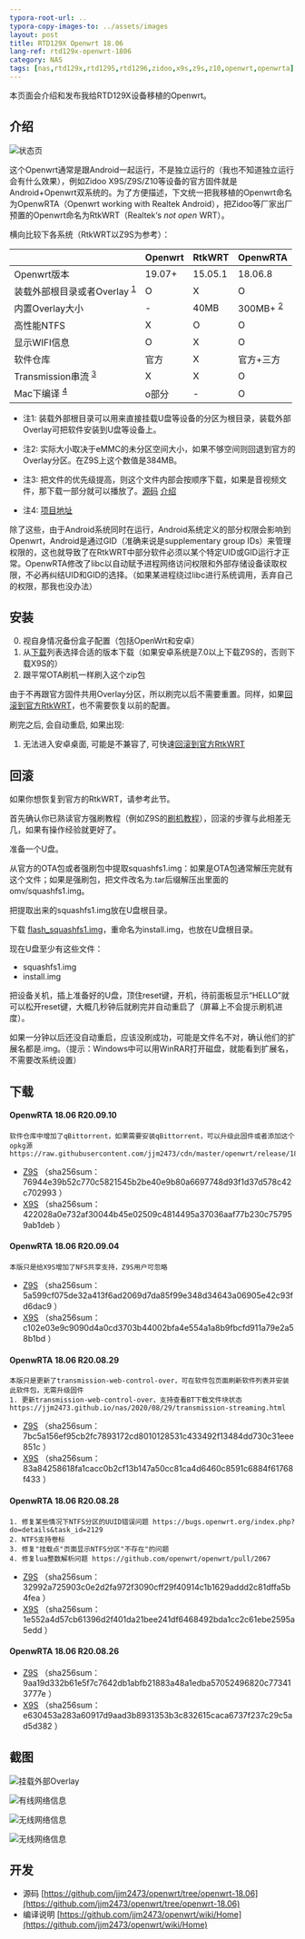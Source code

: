 ```yaml
---
typora-root-url: ..
typora-copy-images-to: ../assets/images
layout: post
title: RTD129X Openwrt 18.06
lang-ref: rtd129x-openwrt-1806
category: NAS
tags: [nas,rtd129x,rtd1295,rtd1296,zidoo,x9s,z9s,z10,openwrt,openwrta]
---
```


本页面会介绍和发布我给RTD129X设备移植的Openwrt。


## 介绍

![状态页](/assets/images/image-20200827001529399.png)

这个Openwrt通常是跟Android一起运行，不是独立运行的（我也不知道独立运行会有什么效果），例如Zidoo X9S/Z9S/Z10等设备的官方固件就是Android+Openwrt双系统的。为了方便描述，下文统一把我移植的Openwrt命名为OpenwRTA（Openwrt working with Realtek Android），把Zidoo等厂家出厂预置的Openwrt命名为RtkWRT（Realtek‘s _not open_ WRT）。

横向比较下各系统（RtkWRT以Z9S为参考）：

| | Openwrt | RtkWRT | OpenwRTA |
| ---- | ------- | ------ | -------- |
| Openwrt版本 | 19.07+ | 15.05.1 | 18.06.8 |
| 装载外部根目录或者Overlay <sup><u>1</u></sup> | O | X | O |
| 内置Overlay大小 | - | 40MB | 300MB+ <sup><u>2</u></sup> |
| 高性能NTFS | X | O | O |
| 显示WIFI信息 | O | X | O |
| 软件仓库 | 官方 | X | 官方+三方 |
| Transmission串流 <sup><u>3</u></sup> | X | X | O |
| Mac下编译 <sup><u>4</u></sup> | o部分 | - | O |

* 注1: 装载外部根目录可以用来直接挂载U盘等设备的分区为根目录，装载外部Overlay可把软件安装到U盘等设备上。

* 注2: 实际大小取决于eMMC的未分区空间大小，如果不够空间则回退到官方的Overlay分区。在Z9S上这个数值是384MB。

* 注3: 把文件的优先级提高，则这个文件内部会按顺序下载，如果是音视频文件，那下载一部分就可以播放了。[源码](https://github.com/jjm2473/transmission-streaming) [介绍](https://github.com/jjm2473/transmission-streaming/wiki)

* 注4: [项目地址](https://github.com/jjm2473/openwrt/tree/openwrt-18.06)

除了这些，由于Android系统同时在运行，Android系统定义的部分权限会影响到Openwrt，Android是通过GID（准确来说是supplementary group IDs）来管理权限的，这也就导致了在RtkWRT中部分软件必须以某个特定UID或GID运行才正常。OpenwRTA修改了libc以自动赋予进程网络访问权限和外部存储设备读取权限，不必再纠结UID和GID的选择。（如果某进程绕过libc进行系统调用，丢弃自己的权限，那我也没办法）



## 安装

0. 视自身情况备份盒子配置（包括OpenWrt和安卓）
1. 从[下载](#下载)列表选择合适的版本下载（如果安卓系统是7.0以上下载Z9S的，否则下载X9S的）
4. 跟平常OTA刷机一样刷入这个zip包

由于不再跟官方固件共用Overlay分区，所以刷完以后不需要重置。同样，如果[回滚到官方RtkWRT](#回滚)，也不需要恢复以前的配置。

刷完之后, 会自动重启, 如果出现:

1. 无法进入安卓桌面, 可能是不兼容了, 可快速[回滚到官方RtkWRT](#回滚)



## 回滚

如果你想恢复到官方的RtkWRT，请参考此节。

首先确认你已熟读官方强刷教程（例如Z9S的[刷机教程](https://www.zidoo.tv/Support/support_guide/guide_target/jYabok9%2Ba0beq7k9e%5Bld%5D3ulg%3D%3D.html)），回滚的步骤与此相差无几，如果有操作经验就更好了。

准备一个U盘。

从官方的OTA包或者强刷包中提取squashfs1.img：如果是OTA包通常解压完就有这个文件；如果是强刷包，把文件改名为.tar后缀解压出里面的omv/squashfs1.img。

把提取出来的squashfs1.img放在U盘根目录。

下载 [flash_squashfs1.img](/assets/files/flash_squashfs1.img)，重命名为install.img，也放在U盘根目录。

现在U盘至少有这些文件：
* squashfs1.img
* install.img

把设备关机，插上准备好的U盘，顶住reset键，开机，待前面板显示“HELLO”就可以松开reset键，大概几秒钟后就刷完并自动重启了（屏幕上不会提示刷机进度）。

如果一分钟以后还没自动重启，应该没刷成功，可能是文件名不对，确认他们的扩展名都是.img。（提示：Windows中可以用WinRAR打开磁盘，就能看到扩展名，不需要改系统设置）



## 下载

#### OpenwRTA 18.06 R20.09.10
```
软件仓库中增加了qBittorrent，如果需要安装qBittorrent，可以升级此固件或者添加这个opkg源 https://raw.githubusercontent.com/jjm2473/cdn/master/openwrt/release/18.06.8/targets/realtek/rtd129x/packages
```

* [Z9S](https://github.com/jjm2473/cdn/raw/master/openwrt/release/18.06.8/targets/realtek/rtd129x/openwrt-18.06-snapshot-r0-3d9f90a-realtek-rtd129x-zidoo-z9s-squashfs.ota.zip) （sha256sum： 76944e39b52c770c5821545b2be40e9b80a6697748d93f1d37d578c42c702993 ）
* [X9S](https://github.com/jjm2473/cdn/raw/master/openwrt/release/18.06.8/targets/realtek/rtd129x/openwrt-18.06-snapshot-r0-3d9f90a-realtek-rtd129x-zidoo-x9s-squashfs.ota.zip) （sha256sum： 422028a0e732af30044b45e02509c4814495a37036aaf77b230c757959ab1deb ）


#### OpenwRTA 18.06 R20.09.04
```
本版只是给X9S增加了NFS共享支持，Z9S用户可忽略
```

* [Z9S](https://github.com/jjm2473/cdn/raw/master/openwrt/release/18.06.8/targets/realtek/rtd129x/openwrt-18.06-snapshot-r0-d115b13-realtek-rtd129x-zidoo-z9s-squashfs.ota.zip) （sha256sum： 5a599cf075de32a413f6ad2069d7da85f99e348d34643a06905e42c93fd6dac9 ）
* [X9S](https://github.com/jjm2473/cdn/raw/master/openwrt/release/18.06.8/targets/realtek/rtd129x/openwrt-18.06-snapshot-r0-d115b13-realtek-rtd129x-zidoo-x9s-squashfs.ota.zip) （sha256sum： c102e03e9c9090d4a0cd3703b44002bfa4e554a1a8b9fbcfd911a79e2a58b1bd ）


#### OpenwRTA 18.06 R20.08.29
```
本版只是更新了transmission-web-control-over，可在软件包页面刷新软件列表并安装此软件包，无需升级固件
1. 更新transmission-web-control-over，支持查看BT下载文件块状态 https://jjm2473.github.io/nas/2020/08/29/transmission-streaming.html
```

* [Z9S](https://github.com/jjm2473/cdn/raw/master/openwrt/release/18.06.8/targets/realtek/rtd129x/openwrt-18.06-snapshot-r0-44dec23-realtek-rtd129x-zidoo-z9s-squashfs.ota.zip) （sha256sum： 7bc5a156ef95cb2fc7893172cd8010128531c433492f13484dd730c31eee851c ）
* [X9S](https://github.com/jjm2473/cdn/raw/master/openwrt/release/18.06.8/targets/realtek/rtd129x/openwrt-18.06-snapshot-r0-44dec23-realtek-rtd129x-zidoo-x9s-squashfs.ota.zip) （sha256sum： 83a84258618fa1cacc0b2cf13b147a50cc81ca4d6460c8591c6884f61768f433 ）


#### OpenwRTA 18.06 R20.08.28
```
1. 修复某些情况下NTFS分区的UUID错误问题 https://bugs.openwrt.org/index.php?do=details&task_id=2129
2. NTFS支持卷标
3. 修复"挂载点"页面显示NTFS分区"不存在"的问题
4. 修复lua整数解析问题 https://github.com/openwrt/openwrt/pull/2067
```

* [Z9S](https://github.com/jjm2473/cdn/raw/master/openwrt/release/18.06.8/targets/realtek/rtd129x/openwrt-18.06-snapshot-r0-b034ad0-realtek-rtd129x-zidoo-z9s-squashfs.ota.zip) （sha256sum：32992a725903c0e2d2fa972f3090cff29f40914c1b1629addd2c81dffa5b4fea ）
* [X9S](https://github.com/jjm2473/cdn/raw/master/openwrt/release/18.06.8/targets/realtek/rtd129x/openwrt-18.06-snapshot-r0-b034ad0-realtek-rtd129x-zidoo-x9s-squashfs.ota.zip) （sha256sum：1e552a4d57cb61396d2f401da21bee241df6468492bda1cc2c61ebe2595a5edd ）

#### OpenwRTA 18.06 R20.08.26

* [Z9S](https://github.com/jjm2473/cdn/raw/master/openwrt/release/18.06.8/targets/realtek/rtd129x/openwrt-18.06-snapshot-r0-960978e-realtek-rtd129x-zidoo-z9s-squashfs.ota.zip) （sha256sum：9aa19d332b61e5f7c7642db1abfb21883a48a1edba57052496820c773413777e ）
* [X9S](https://github.com/jjm2473/cdn/raw/master/openwrt/release/18.06.8/targets/realtek/rtd129x/openwrt-18.06-snapshot-r0-960978e-realtek-rtd129x-zidoo-x9s-squashfs.ota.zip) （sha256sum：e630453a283a60917d9aad3b8931353b3c832615caca6737f237c29c5ad5d382 ）



## 截图

![挂载外部Overlay](/assets/images/image-20200827002343316.png)

![有线网络信息](/assets/images/image-20200827001724576.png)

![无线网络信息](/assets/images/image-20200827001924371.png)

![无线网络信息](/assets/images/image-20200827002008126.png)

## 开发

* 源码 [https://github.com/jjm2473/openwrt/tree/openwrt-18.06](https://github.com/jjm2473/openwrt/tree/openwrt-18.06)
* 编译说明 [https://github.com/jjm2473/openwrt/wiki/Home](https://github.com/jjm2473/openwrt/wiki/Home)
